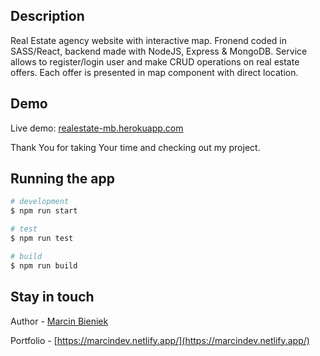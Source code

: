 ## Description

Real Estate agency website with interactive map. Fronend coded in SASS/React, backend made with NodeJS, Express & MongoDB. Service allows to register/login user and make CRUD operations on real estate offers. Each offer is presented in map component with direct location. 

## Demo

Live demo: [realestate-mb.herokuapp.com](https://realestate-mb.herokuapp.com/)

Thank You for taking Your time and checking out my project.

## Running the app

```bash
# development
$ npm run start

# test
$ npm run test

# build
$ npm run build
```

## Stay in touch

Author - [Marcin Bieniek](https://www.linkedin.com/in/marcin-bieniek-617565271/)

Portfolio - [https://marcindev.netlify.app/](https://marcindev.netlify.app/)